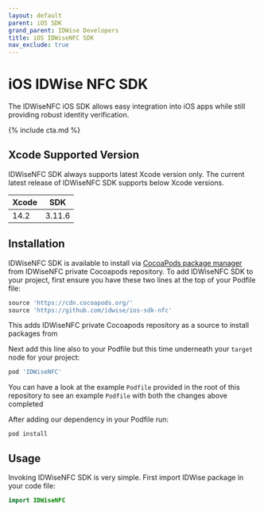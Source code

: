 ```yaml
---
layout: default
parent: iOS SDK
grand_parent: IDWise Developers
title: iOS IDWiseNFC SDK 
nav_exclude: true
---
```

# iOS IDWise NFC SDK

The IDWiseNFC iOS SDK allows easy integration into iOS apps while still providing robust identity verification.

{% include cta.md %}

## Xcode Supported Version

IDWiseNFC SDK always supports latest Xcode version only. The current latest release of IDWiseNFC SDK supports below Xcode versions.

|  Xcode  | SDK    |  
| ------- | ------ |
| 14.2    | 3.11.6  |

## Installation

IDWiseNFC SDK is available to install via [CocoaPods package manager](https://cocoapods.org) from IDWiseNFC private Cocoapods repository.
To add IDWiseNFC SDK to your project, first ensure you have these two lines at the top of your Podfile file:

```ruby
source 'https://cdn.cocoapods.org/'
source 'https://github.com/idwise/ios-sdk-nfc'
```

This adds IDWiseNFC private Cocoapods repository as a source to install packages from

Next add this line also to your Podfile but this time underneath your `target` node for your project:

```ruby
pod 'IDWiseNFC'
```

You can have a look at the example `Podfile` provided in the root of this repository to see an example `Podfile` with both the changes above completed

After adding our dependency in your Podfile run:

```
pod install
```

## Usage

Invoking IDWiseNFC SDK is very simple. First import IDWise package in your code file:

```swift
import IDWiseNFC
```

